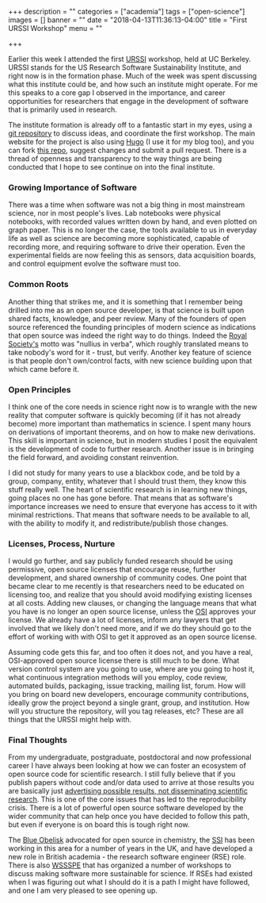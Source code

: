 +++
description = ""
categories = ["academia"]
tags = ["open-science"]
images = []
banner = ""
date = "2018-04-13T11:36:13-04:00"
title = "First URSSI Workshop"
menu = ""

+++

Earlier this week I attended the first [URSSI][urssi] workshop, held at UC Berkeley. URSSI stands for the US Research Software Sustainability Institute, and right now is in the formation phase. Much of the week was spent discussing what this institute could be, and how such an institute might operate. For me this speaks to a core gap I observed in the importance, and career opportunities for researchers that engage in the development of software that is primarily used in research.

<!--more-->

The institute formation is already off to a fantastic start in my eyes, using a [git repository][urssi-repo] to discuss ideas, and coordinate the first workshop. The main website for the project is also using [Hugo][hugo] (I use it for my blog too), and you can fork [this repo][urssi-web], suggest changes and submit a pull request. There is a thread of openness and transparency to the way things are being conducted that I hope to see continue on into the final institute.

### Growing Importance of Software

There was a time when software was not a big thing in most mainstream science, nor in most people's lives. Lab notebooks were physical notebooks, with recorded values written down by hand, and even plotted on graph paper. This is no longer the case, the tools available to us in everyday life as well as science are becoming more sophisticated, capable of recording more, and requiring software to drive their operation. Even the experimental fields are now feeling this as sensors, data acquisition boards, and control equipment evolve the software must too.

### Common Roots

Another thing that strikes me, and it is something that I remember being drilled into me as an open source developer, is that science is built upon shared facts, knowledge, and peer review. Many of the founders of open source referenced the founding principles of modern science as indications that open source was indeed the right way to do things. Indeed the [Royal Society's][royal-society] motto was "nullius in verba", which roughly translated means to take nobody's word for it - trust, but verify. Another key feature of science is that people don't own/control facts, with new science building upon that which came before it.

### Open Principles

I think one of the core needs in science right now is to wrangle with the new reality that computer software is quickly becoming (if it has not already become) more important than mathematics in science. I spent many hours on derivations of important theorems, and on how to make new derivations. This skill is important in science, but in modern studies I posit the equivalent is the development of code to further research. Another issue is in bringing the field forward, and avoiding constant reinvention.

I did not study for many years to use a blackbox code, and be told by a group, company, entity, whatever that I should trust them, they know this stuff really well. The heart of scientific research is in learning new things, going places no one has gone before. That means that as software's importance increases we need to ensure that everyone has access to it with minimal restrictions. That means that software needs to be available to all, with the ability to modify it, and redistribute/publish those changes.

### Licenses, Process, Nurture

I would go further, and say publicly funded research should be using permissive, open source licenses that encourage reuse, further development, and shared ownership of community codes. One point that became clear to me recently is that researchers need to be educated on licensing too, and realize that you should avoid modifying existing licenses at all costs. Adding new clauses, or changing the language means that what you have is no longer an open source license, unless the [OSI][osi] approves your license. We already have a lot of licenses, inform any lawyers that get involved that we likely don't need more, and if we do they should go to the effort of working with with OSI to get it approved as an open source license.

Assuming code gets this far, and too often it does not, and you have a real, OSI-approved open source license there is still much to be done. What version control system are you going to use, where are you going to host it, what continuous integration methods will you employ, code review, automated builds, packaging, issue tracking, mailing list, forum. How will you bring on board new developers, encourage community contributions, ideally grow the project beyond a single grant, group, and institution. How will you structure the repository, will you tag releases, etc? These are all things that the URSSI might help with.

### Final Thoughts

From my undergraduate, postgraduate, postdoctoral and now professional career I have always been looking at how we can foster an ecosystem of open source code for scientific research. I still fully believe that if you publish papers without code and/or data used to arrive at those results you are basically just [advertising possible results, not disseminating scientific research][advertising]. This is one of the core issues that has led to the reproducibility crisis. There is a lot of powerful open source software developed by the wider community that can help once you have decided to follow this path, but even if everyone is on board this is tough right now.

The [Blue Obelisk][blue-obelisk] advocated for open source in chemistry, the [SSI][ssi] has been working in this area for a number of years in the UK, and have developed a new role in British academia - the research software engineer (RSE) role. There is also [WSSSPE][wssspe] that has organized a number of workshops to discuss making software more sustainable for science. If RSEs had existed when I was figuring out what I should do it is a path I might have followed, and one I am very pleased to see opening up.

[urssi]: http://urssi.us/
[urssi-repo]: https://github.com/si2-urssi/berkeley_workshop
[hugo]: https://gohugo.io/
[urssi-web]: https://github.com/si2-urssi/website
[royal-society]: https://royalsociety.org/about-us/history/
[osi]: https://opensource.org/
[advertising]: https://blog.okfn.org/2013/09/03/publishing-research-without-data-is-simply-advertising-not-science/
[blue-obelisk]: https://en.wikipedia.org/wiki/Blue_Obelisk
[ssi]: https://www.software.ac.uk/
[wssspe]: http://wssspe.researchcomputing.org.uk/

